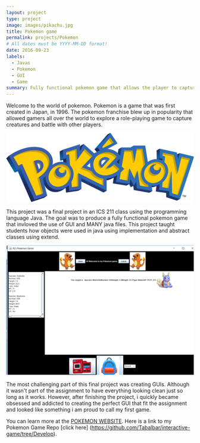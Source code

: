 ```yaml
---
layout: project
type: project
image: images/pikachu.jpg
title: Pokemon game
permalink: projects/Pokemon
# All dates must be YYYY-MM-DD format!
date: 2016-09-23
labels:
  - Javas
  - Pokemon
  - GUI
  - Game
summary: Fully functional pokemon game that allows the player to capture pokemon.
---
```


Welcome to the world of pokemon. Pokemon is a game that was first created in Japan, in 1996. The pokemon franchise blew up in popularity that allowed gamers all over the world to explore a role-playing game to capture creatures and battle with other players.

<img class="ui medium right floated rounded image" src="../images/pokemonlogo.png">

This project was a final project in an ICS 211 class using the programming language Java. The goal was to produce a fully functional pokemon game that invloved the use of GUI and MANY java files. This project taught students how objects were used in java using implementation and abstract classes using extend.

<img class="ui medium right floated rounded image" src="../images/Screenshot.png">

The most challenging part of this final project was creating GUIs. Although it wasn't part of the assignment to have everything looking clean just so long as it works. However, after finishing the project, i quickly became obsessed and addicted to creating the perfect GUI that fit the assignment and looked like something i am proud to call my first game.

You can learn more at the [POKEMON WEBSITE](https://www.pokemon.com/us/).
Here is a link to my Pokemon Game Repo [click here] (https://github.com/Tabalbar/interactive-game/tree/Develop).
